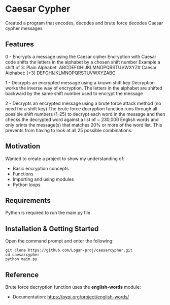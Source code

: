 # Caesar Cypher

Created a program that encodes, decodes and brute force decodes Caesar cypher messages

## Features

0 - Encrypts a message using the Caesar cipher
  Encryption with Caesar code shifts the letters in the alphabet by a chosen shift number
  Example a shift of 3:
  Plain Alphabet:  ABCDEFGHIJKLMNOPQRSTUVWXYZ#  Caesar Alphabet: (+3)	DEFGHIJKLMNOPQRSTUVWXYZABC

1 - Decrypts an encrypted message using a known shift key
  Decryption works the inverse way of encryption. The letters in the alphabet are shifted 
  backward by the same shift number used to encrypt the message

2 - Decrypts an encrypted message using a brute force attack method (no need for a shift key)
  The brute force decryption function runs through all possible shift numbers (1-25) to decrypt 
  each word in the message and then checks the decrypted word against a list of ~ 230,000 English 
  words and only prints the message(s) that matches 20% or more of the word list. 
  This prevents from having to look at all 25 possible combinations.

## Motivation

Wanted to create a project to show my understanding of:

+ Basic encryption concepts
+ Functions
+ Importing and using modules
+ Python loops

## Requirements

Python is required to run the main.py file

## Installation & Getting Started

Open the command prompt and enter the following:

    git clone https://github.com/Logan-proj/caesarcypher.git
    cd caesarcypher
    python main.py

## Reference

Brute force decryption function uses the **english-words** module:
+ Documentation: https://pypi.org/project/english-words/
